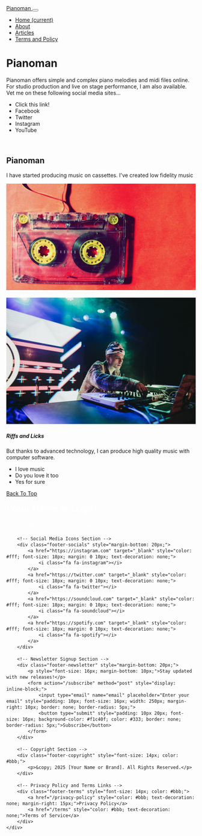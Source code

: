 <!DOCTYPE html>
<html lang="en">
<head>
   <meta name="viewport" content="width=device-width, initial-scale=1" />
   <link rel="stylesheet" href="https://stackpath.bootstrapcdn.com/font-awesome/4.7.0/css/font-awesome.min.css" />
   <link rel="stylesheet" href="https://stackpath.bootstrapcdn.com/bootstrap/4.3.1/css/bootstrap.min.css" />

</head>
<body>
<nav id="banner" class="navbar navbar-expand-lg navbar-dark bg-dark">
      <a class="navbar-brand" href="#"> Pianoman </a>
      <button class="navbar-toggler" type="button" data-toggle="collapse" data-target="#navbarNav" aria-controls="navbarNav" aria-expanded="false" aria-label="Toggle navigation">
         <span class="navbar-toggler-icon"></span>
      </button>
      <div class="collapse navbar-collapse" id="navbarNav">
         <ul class="navbar-nav">
            <li class="nav-item active">
               <a class="nav-link" href="#"> Home <span class="sr-only">(current)</span></a>
            </li>
            <li class="nav-item">
               <a class="nav-link" href="#"> About </a>
            </li>
            <li class="nav-item">
               <a class="nav-link" href="#"> Articles </a>
            </li>
            <li class="nav-item">
               <a class="nav-link" href="#"> Terms and Policy </a>
            </li>
         </ul>
      </div>
   </nav>
<div class="jumbotron content jumbotron-fluid">
      <div class="container">
         <h1 class="display-4">  Pianoman </h1>
         <p class="lead">
Pianoman offers simple and complex piano melodies and midi files online.
For studio production and live on stage performance, I am also available.
Vet me on these following social media sites...
 </p>
      </div>
   </div>
<div class="container-fluid content">
      <div class="row">
<div>
<ul class="list-group">
               <li class="list-group-item active"> Click this link! </li>
               <li class="list-group-item"> <i class="fa fa-facebook"></i> Facebook </li>
               <li class="list-group-item"> <i class="fa fa-twitter"></i> Twitter </li>
               <li class="list-group-item"> <i class="fa fa-instagram"></i> Instagram </li>
               <li class="list-group-item"> <i class="fa fa-youtube"></i> YouTube </li>
            </ul>
         </div>
<div>
            <br>
            <h2> Pianoman </h2>
            <p> I have started producing music on cassettes. I've created low fidelity music
</p>
            <img src="cassete.jpg" class="img-fluid rounded" alt="Image of a cassette" />
         </div>
<div>
            <br>
            <div class="card">
               <img class="card-img-top" src="dj.jpg" alt="DJ on the deck card image">
               <div class="card-body">
                  <h5 class="card-title"> Riffs and Licks </h5>
                  <p class="card-text"> But thanks to advanced technology, I can
produce high quality music with computer software. </p>
               </div>
               <ul class="list-group list-group-flush">
                  <li class="list-group-item"> I love music </li>
                  <li class="list-group-item"> Do you love it too </li>
                  <li class="list-group-item"> Yes for sure </li>
               </ul>
               <div class="card-body">
                  <a href="#" class="card-link"> Back To Top </a>
</div>
</div>
</div>
</div>
</div>
<br>
<footer class="footer mt-auto py-3 bg-dark">
<!-- Container for the Footer Content -->
<div class="footer-container" style="max-width: 1200px; margin: 0 auto;">
<!-- Logo/Brand Name Section -->
 <div class="footer-logo" style="margin-bottom: 20px;">
 <a href="/" style="font-size: 24px; font-weight: bold; color: #fff; text-decoration: none;">[Your Name or Logo]</a>
</div>
<!-- Quick Links Section -->
<div class="footer-links" style="margin-bottom: 20px;">
<a href="/" style="color: #fff; text-decoration: none; margin-right: 15px;">Home</a>
<a href="/about" style="color: #fff; text-decoration: none; margin-right: 15px;">About</a>
<a href="/services" style="color: #fff; text-decoration: none; margin-right: 15px;">Services</a>
<a href="/contact" style="color: #fff; text-decoration: none;">Contact</a>
</div>

        <!-- Social Media Icons Section -->
        <div class="footer-socials" style="margin-bottom: 20px;">
            <a href="https://instagram.com" target="_blank" style="color: #fff; font-size: 18px; margin: 0 10px; text-decoration: none;">
                <i class="fa fa-instagram"></i>
            </a>
            <a href="https://twitter.com" target="_blank" style="color: #fff; font-size: 18px; margin: 0 10px; text-decoration: none;">
                <i class="fa fa-twitter"></i>
            </a>
            <a href="https://soundcloud.com" target="_blank" style="color: #fff; font-size: 18px; margin: 0 10px; text-decoration: none;">
                <i class="fa fa-soundcloud"></i>
            </a>
            <a href="https://spotify.com" target="_blank" style="color: #fff; font-size: 18px; margin: 0 10px; text-decoration: none;">
                <i class="fa fa-spotify"></i>
            </a>
        </div>

        <!-- Newsletter Signup Section -->
        <div class="footer-newsletter" style="margin-bottom: 20px;">
            <p style="font-size: 16px; margin-bottom: 10px;">Stay updated with new releases!</p>
            <form action="/subscribe" method="post" style="display: inline-block;">
                <input type="email" name="email" placeholder="Enter your email" style="padding: 10px; font-size: 16px; width: 250px; margin-right: 10px; border: none; border-radius: 5px;">
                <button type="submit" style="padding: 10px 20px; font-size: 16px; background-color: #f1c40f; color: #333; border: none; border-radius: 5px;">Subscribe</button>
            </form>
        </div>

        <!-- Copyright Section -->
        <div class="footer-copyright" style="font-size: 14px; color: #bbb;">
            <p>&copy; 2025 [Your Name or Brand]. All Rights Reserved.</p>
        </div>

        <!-- Privacy Policy and Terms Links -->
        <div class="footer-terms" style="font-size: 14px; color: #bbb;">
            <a href="/privacy-policy" style="color: #bbb; text-decoration: none; margin-right: 15px;">Privacy Policy</a>
            <a href="/terms" style="color: #bbb; text-decoration: none;">Terms of Service</a>
        </div>
    </div> 
</footer>
</body>
</html>
